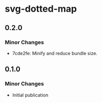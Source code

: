 # svg-dotted-map

## 0.2.0

### Minor Changes

- 7cde2fe: Minify and reduce bundle size.

## 0.1.0

### Minor Changes

- Initial publication
